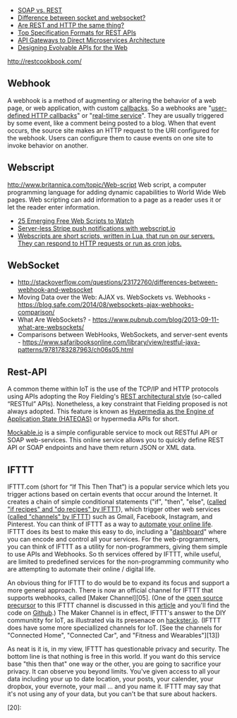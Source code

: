 * [SOAP vs. REST](http://nordicapis.com/rest-vs-soap-nordic-apis-infographic-comparison/)
* [Difference between socket and websocket?](http://stackoverflow.com/questions/4973622/difference-between-socket-and-websocket)
* [Are REST and HTTP the same thing?](http://restcookbook.com/Miscellaneous/rest-and-http/)
* [Top Specification Formats for REST APIs](http://nordicapis.com/top-specification-formats-for-rest-apis/)
* [API Gateways to Direct Microservices Architecture](http://nordicapis.com/api-gateways-direct-microservices-architecture/)
* [Designing Evolvable APIs for the Web](http://nordicapis.com/designing-evolvable-apis-for-the-web-formats/)

http://restcookbook.com/


## Webhook
[!webhook_logo]:http://blog.formstack.com/wp-content/uploads/2010/08/webhooks_logo-150x150.png
A webhook is a method of augmenting or altering the behavior of a web page,
or web application, with custom [callbacks][01].
So a webhooks are "[user-defined HTTP callbacks][03]" or "[real-time service][02]".
They are usually triggered by some event, like a comment being posted to a blog.
When that event occurs, the source site makes an HTTP request to the URI configured for the webhook.
Users can configure them to cause events on one site to invoke behavior on another.

## Webscript
http://www.britannica.com/topic/Web-script
Web script, a computer programming language for adding dynamic capabilities to World Wide Web pages.
Web scripting can add information to a page as a reader uses it or
let the reader enter information.

* [25 Emerging Free Web Scripts to Watch](http://www.hotscripts.com/blog/emerging-scripts/)
* [Server-less Stripe push notifications with webscript.io](http://coovtech.com/posts/push-with-web-script/)
* [Webscripts are short scripts, written in Lua, that run on our servers. They can respond to HTTP requests or run as cron jobs.](https://www.webscript.io/)

## WebSocket
[!websocket_logo]:http://www.appelsiini.net/demo/websocket/img/HTML5_Connectivity_512.png
* http://stackoverflow.com/questions/23172760/differences-between-webhook-and-websocket
* Moving Data over the Web: AJAX vs. WebSockets vs. Webhooks - https://blog.safe.com/2014/08/websockets-ajax-webhooks-comparison/
* What Are WebSockets? - https://www.pubnub.com/blog/2013-09-11-what-are-websockets/
* Comparisons between WebHooks, WebSockets, and server-sent events - https://www.safaribooksonline.com/library/view/restful-java-patterns/9781783287963/ch06s05.html

## Rest-API
[!rest_api_logo]:http://static1.squarespace.com/static/5269a9bce4b07233cf8781fe/544eb6abe4b053b088f7237a/55770f60e4b09224e9c7619a/1433866080885/rest-api.png
A common theme within IoT is the use of the TCP/IP and HTTP protocols using
APIs adopting the Roy Fielding's [REST architectural style][16] (so-called “RESTful” APIs).
Nonetheless, a key constraint that Fielding proposed is not always adopted.
This feature is known as [Hypermedia as the Engine of Application State (HATEOAS)][17]
or hypermedia APIs for short.

[Mockable.io](https://www.mockable.io/#)
is a simple configurable service to mock out RESTful API or SOAP web-services.
This online service allows you to quickly define REST API or SOAP endpoints and have them return JSON or XML data.

## IFTTT
[!ifttt_logo]:http://marketingland.com/wp-content/ml-loads/2012/09/ifttt-logo.jpg
IFTTT.com (short for “If This Then That”)
is a popular service which lets you trigger actions
based on certain events that occur around the Internet.
It creates a chain of simple conditional statements ("if", "then", "else",
([called "if recipes" and "do recipes" by IFTTT][10]),
which trigger other web services ([called "channels" by IFTTT][11])
such as Gmail, Facebook, Instagram, and Pinterest.
You can think of IFTTT as a way to [automate your online life][04].
IFTTT does its best to make  this easy to do, including a
"[dashboard][11]" where you can encode and control all your services.
For the web-programmers, you can think of IFTTT as a utility for non-programmers,
giving them simple to use APIs and Webhooks.
So th services offered by IFTTT, while useful,
are limited to predefined services for the non-programming community
who are attempting to automate their online / digital life.

An obvious thing for IFTTT to do would be to expand its focus
and support a more general approach.
There is now an official channel for IFTTT that supports webhooks,
called [Maker Channel][05].
(One of the [open source precursor][07] to this IFTTT channel is discussed in this [article][06]
and you'll find the code on [Github][08].)
The Maker Channel is in effect, IFTTT's answer to the DIY communitity for IoT,
as illustrated via its presenace on [hackster.io][09].
(IFTTT does have some more speciallized channels for IoT.
[See the channels for "Connected Home", "Connected Car", and "Fitness and Wearables"][13])

As neat is it is, in my view,
IFTTT has questionable privacy and security.
The bottom line is that nothing is free in this world.
If you want do this service base "this then that" one way or the other,
you are going to sacrifice your privacy.
It can observe you beyond limits.
You've given access to all your data including your up to
date location, your posts, your calender, your dropbox, your evernote, your mail ... and you name it.
IFTTT may say that it's not using any of your data,
but you can't be that sure about hackers.



[01]:https://en.wikipedia.org/wiki/Callback_(computer_programming)
[02]:http://culttt.com/2014/01/22/webhooks/
[03]:http://timothyfitz.com/2009/02/09/what-webhooks-are-and-why-you-should-care/
[04]:
[05]:https://ifttt.com/maker
[06]:https://www.marcus-povey.co.uk/2012/11/07/using-webhooks-with-ifttt-com/
[07]:https://captnemo.in/ifttt-webhook/
[08]:https://github.com/mapkyca/ifttt-webhook
[09]:https://www.hackster.io/ifttt/projects
[10]:https://ifttt.com/wtf
[11]:http://www.pocket-lint.com/news/130082-ifttt-explained-how-does-it-work-and-what-are-the-new-do-apps
[12]:
[13]:https://ifttt.com/channels
[14]:
[15]:
[16]:http://www.ics.uci.edu/~fielding/pubs/dissertation/top.htm
[17]:http://restcookbook.com/Basics/hateoas/
[18]:
[19]:
[20]:

